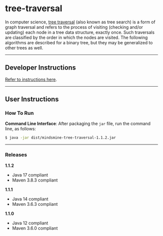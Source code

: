 # tree-traversal #

In computer science, [tree traversal](https://en.wikipedia.org/wiki/Tree_traversal) (also known as tree search) is a form
of graph traversal and refers to the process of visiting (checking and/or updating) each node in a tree data structure,
exactly once. Such traversals are classified by the order in which the nodes are visited. The following algorithms are
described for a binary tree, but they may be generalized to other trees as well.

---

## Developer Instructions ##

[Refer to instructions here](../../README.md#developer-instructions).

---

## User Instructions ##

### How To Run ###

**Command Line Interface**: After packaging the `jar` file, run the command line, as follows:
```bash
$ java -jar dist/mindsmine-tree-traversal-1.1.2.jar
```

---

### Releases ###

**1.1.2**
* Java 17 compliant
* Maven 3.8.3 compliant

**1.1.1**
* Java 14 compliant
* Maven 3.6.3 compliant

**1.1.0**
* Java 12 compliant
* Maven 3.6.0 compliant
